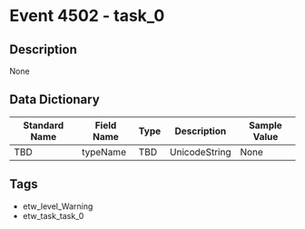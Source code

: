 # Event 4502 - task_0

## Description
None

## Data Dictionary
|Standard Name|Field Name|Type|Description|Sample Value|
|---|---|---|---|---|
|TBD|typeName|TBD|UnicodeString|None|None|

## Tags
* etw_level_Warning
* etw_task_task_0